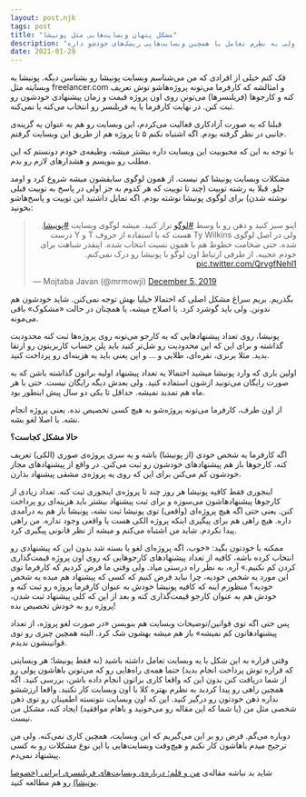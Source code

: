```yaml
---
layout: post.njk
tags: post
title: "مشکل پنهان وبسایت‌هایی مثل پونیشا"
description: "احتمالا این مشکل وبسایت پونیشا رو خیلیا نمی‌دونن. شاید خودشون هم ندونن. ولی به نظرم تعامل با همچین وبسایت‌هایی ریسک‌های خودشو داره."
date: 2021-01-29
---
```


فک کنم خیلی از افرادی که من می‌شناسم وبسایت پونیشا رو بشناسن دیگه. پونیشا یه وبسایته مثل freelancer.com و
امثالشه که کارفرما می‌تونه پروژه‌هاشو توش تعریف کنه و کارجوها (فریلنسرها) می‌تونن روی اون پروژه قیمت و زمان پیشنهادی خودشون رو ثبت کنن. در نهایت کارفرما یا یه فریلنسر رو انتخاب می‌کنه یا نمی‌کنه.

قبلنا که به صورت آزادکاری فعالیت می‌کردم، این وبسایت رو هم به عنوان یه گزینه‌ی جانبی در نظر گرفته بودم. اگه اشتباه نکنم ۵ تا پروژه هم از طریق این وبسایت گرفتم.

با توجه به این که محبوبیت این وبسایت داره بیشتر میشه، وظیفه‌ی خودم دونستم که این مطلب رو بنویسم و هشدارهای لازم رو بدم.

مشکلات وبسایت پونیشا کم نیست. از همون لوگوی سابقشون میشه شروع کرد و اومد جلو. قبلا یه رشته توییت (چند تا توییت که هر کدوم به جز اولی در پاسخ به توییت قبلی نوشته شدن) برای لوگوی پونیشا نوشته بودم. اگه تمایل داشتید این توییت و پاسخ‌هاشو بخونید:

<blockquote class="twitter-tweet"><p lang="fa" dir="rtl">اینو سبز کنید و دهن رو با وسط <a href="https://twitter.com/hashtag/%D9%84%D9%88%DA%AF%D9%88?src=hash&amp;ref_src=twsrc%5Etfw">#لوگو</a> تراز کنید. میشه لوگوی وبسایت <a href="https://twitter.com/hashtag/%D9%BE%D9%88%D9%86%DB%8C%D8%B4%D8%A7?src=hash&amp;ref_src=twsrc%5Etfw">#پونیشا</a>. ولی در اصل لوگوی Ty Wilkins هست که با استفاده از حروف T و Y درست شده. حتی ضخامت خطوط هم با همون نسبت انتخاب شده. اینقدر شباهت برای خودم عجیبه. از طرفی ارتباط اون لوگو با پونیشا رو درک نمی‌کنم. <a href="https://t.co/QrvgfNehl1">pic.twitter.com/QrvgfNehl1</a></p>&mdash; Mojtaba Javan (@mrmowji) <a href="https://twitter.com/mrmowji/status/1202532469414645762?ref_src=twsrc%5Etfw">December 5, 2019</a></blockquote> <script async src="https://platform.twitter.com/widgets.js" charset="utf-8"></script>

بگذریم. بریم سراغ مشکل اصلی که احتمالا خیلیا بهش توجه نمی‌کنن. شاید خودشون هم ندونن. ولی باید گوشزد کرد. یا اصلاح میشه، یا همچنان در حالت «مشکوک» باقی می‌مونه.

پونیشا، روی تعداد پیشنهادهایی که یه کارجو می‌تونه روی پروژه‌ها ثبت کنه محدودیت گذاشته و برای این که این محدودیت رو شل‌تر کنید باید پلن حساب کاربریتون رو ارتقا بدید. مثلا برنزی، نقره‌ای، طلایی و ... و این یعنی باید یه هزینه‌ای رو پرداخت کنید.

اولین باری که وارد پونیشا میشید احتمالا یه تعداد پیشنهاد اولیه براتون گذاشته باشن که به صورت رایگان می‌تونید ازشون استفاده کنید. ولی بعدش دیگه رایگان نیست. حتی با هر ماه هم تمدید نمیشه. حداقل تا یکی دو سال پیش اینطور بود.

از اون طرف، کارفرما می‌تونه پروژه‌شو به هیچ کسی تخصیص نده. یعنی پروژه انجام نشه. یا اصلا لغو بشه.

**حالا مشکل کجاست؟**

اگه کارفرما یه شخص خودی (از پونیشا) باشه و یه سری پروژه‌ی صوری (الکی) تعریف کنه، کارجوها باز هم پیشنهادهای خودشون رو ثبت می‌کنن. در واقع از پیشنهادهای مجاز خودشون کم می‌کنن برای این که روی یه پروژه‌ی مشقی پیشنهاد بذارن.

اینجوری فقط کافیه پونیشا هر روز چند تا پروژه‌ی اینجوری ثبت کنه. تعداد زیادی از کارجوها پیشنهادهاشون می‌سوزه و برای ثبت پیشنهاد بیشتر باید هزینه‌ای رو پرداخت کنن. یعنی حتی اگه هیچ پروژه‌ای (واقعی) توی پونیشا ثبت نشه، پونیشا باز هم یه درآمدی داره. هیچ راهی هم برای پیگیری اینکه پروژه الکی هست یا واقعی وجود نداره. من راهی پیدا نکردم. شاید من اشتباه می‌کنم و میشه از نظر قانونی پیگیری کرد.

ممکنه با خودتون بگید: «خوب، اگه پروژه‌ای لغو یا بسته شد بدون این که پیشنهادی رو انتخاب کرده باشه، کافیه از تعداد پیشنهادهای کارجوهایی که روی اون پروژه قیمت‌گذاری کردن کم نکنیم.» آره، به نظر راه درستی میاد. ولی وقتی ما فرض کردیم که کارفرما توی این مورد یه شخص خودیه، چرا نباید فرض کنیم که کسی که پیشنهاد هم میده یه شخص خودیه؟ منظورم اینه که کافیه پونیشا خودش به عنوان کارفرما پروژه رو ثبت کنه و خودش هم به عنوان کارجو قیمت‌گذاری کنه و بعد از این که کلی پیشنهاد ثبت شدن، پروژه رو به خودش تخصیص بده!

پس حتی اگه توی قوانین/توضیحات وبسایت هم بنویسن «در صورت لغو پروژه، از تعداد پیشنهادهاتون کم نمیشه» باز هم میشه بهشون شک کرد. البته همچین چیزی رو توی قوانینشون ندیدم.

وقتی قراره به این شکل با یه وبسایت تعامل داشته باشید (نه فقط پونیشا؛ هر وبسایتی که قراره توش پرداخت انجام بدید) حتما همه‌ی راه‌هایی رو که می‌تونن باهاشون پولی رو از شما دریافت کنن بدون این که واقعا کاری براتون انجام داده باشن، بررسی کنید. اگه همچین راهی رو پیدا کردید به نظرم بهتره کلا با اون وبسایت کار نکنید. واقعا ارزششو نداره ذهن خودتون رو درگیر کنید. این که اون وبسایت نتونسته اطمینان رو توی ذهن شخصی مثل من (یا شما که این مقاله رو می‌خونید و باهام موافقید) ایجاد کنه، مشکل من نیست.

دوباره می‌گم. فرض رو بر این می‌گیریم که این وبسایت، همچین کاری نمی‌کنه. ولی من ترجیح میدم باهاشون کار نکنم و هیچ‌وقت وبسایت‌هایی با این نوع مشکلات رو به کسی پیشنهاد نمی‌دم.

شاید بد نباشه مقاله‌ی
[من و قلم؛ درباره‌ی وبسایت‌های فریلنسری ایرانی (خصوصا پونیشا)](https://virgool.io/@parchami7/%D9%85%D9%86-%D9%88-%D9%82%D9%84%D9%85%D8%9B-%D8%AF%D8%B1%D8%A8%D8%A7%D8%B1%D9%87-%D8%B3%D8%A7%DB%8C%D8%AA-%D9%87%D8%A7%DB%8C-%D9%81%D8%B1%DB%8C%D9%84%D9%86%D8%B3%D8%B1%DB%8C-%D8%A7%DB%8C%D8%B1%D8%A7%D9%86%DB%8C-%D8%AE%D8%B5%D9%88%D8%B5%D8%A7-%D9%BE%D9%88%D9%86%DB%8C%D8%B4%D8%A7-k4w9107bmgag)
رو هم مطالعه کنید.